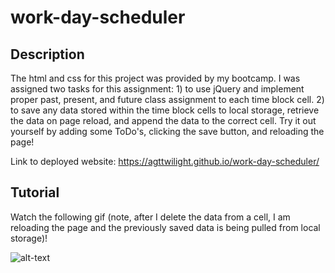 # work-day-scheduler

## Description
The html and css for this project was provided by my bootcamp. I was assigned two tasks for this assignment: 1) to use jQuery and implement proper past, present, and future class assignment to each time block cell. 2) to save any data stored within the time block cells to local storage, retrieve the data on page reload, and append the data to the correct cell. Try it out yourself by adding some ToDo's, clicking the save button, and reloading the page!

Link to deployed website: https://agttwilight.github.io/work-day-scheduler/

## Tutorial
Watch the following gif (note, after I delete the data from a cell, I am reloading the page and the previously saved data is being pulled from local storage)!

![alt-text](./assests/workdayscheduler.gif)